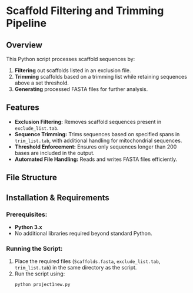 # Scaffold Filtering and Trimming Pipeline

## Overview
This Python script processes scaffold sequences by:
1. **Filtering** out scaffolds listed in an exclusion file.
2. **Trimming** scaffolds based on a trimming list while retaining sequences above a set threshold.
3. **Generating** processed FASTA files for further analysis.

## Features
- **Exclusion Filtering:** Removes scaffold sequences present in `exclude_list.tab`.
- **Sequence Trimming:** Trims sequences based on specified spans in `trim_list.tab`, with additional handling for mitochondrial sequences.
- **Threshold Enforcement:** Ensures only sequences longer than 200 bases are included in the output.
- **Automated File Handling:** Reads and writes FASTA files efficiently.

## File Structure

## Installation & Requirements
### Prerequisites:
- **Python 3.x**
- No additional libraries required beyond standard Python.

### Running the Script:
1. Place the required files (`Scaffolds.fasta`, `exclude_list.tab`, `trim_list.tab`) in the same directory as the script.
2. Run the script using:
   ```bash
   python project1new.py
